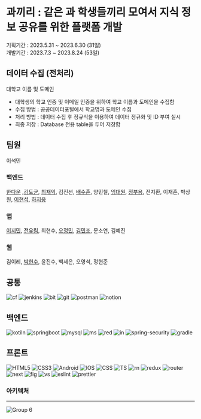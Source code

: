 # 과끼리 : 같은 과 학생들끼리 모여서 지식 정보 공유를 위한 플랫폼 개발  

기획기간 : 2023.5.31 ~ 2023.6.30 (31일)  
개발기간 : 2023.7.3 ~ 2023.8.24 (53일)

## 데이터 수집 (전처리)
대학교 이름 및 도메인
- 대학생의 학교 인증 및 이메일 인증을 위하여 학교 이름과 도메인을 수집함
- 수집 방법 : 공공데이터포털에서 학교명과 도메인 수집
- 처리 방법 : 데이터 수집 후 정규식을 이용하여 데이터 정규화 및 ID 부여 실시
- 최종 저장 : Database 전용 table을 두어 저장함    
## 팀원  
이석민
### 백엔드  
[한다운](https://github.com/HanDaWoon) ,[김도균](https://github.com/GGallangE), [최재익](https://github.com/Choijake), 김진선, [배수훈](https://github.com/CodingApe9), 양민철, [임대원](https://github.com/uomaep), [정부용](https://github.com/cottonrose1011), 전지환, 이재훈, 박상원, [이현석](https://github.com/pwrwpw), [하지웅](https://github.com/kou466)
### 앱  
[이지민](https://github.com/jmlee119), [전유림](https://github.com/Jyurim), 최현수, [오정민](https://github.com/ojingjing), [김민조](https://github.com/Mongjo), 문소연, 김예진  
### 웹
김이레, [박현수](https://github.com/Korcp), 윤진수, 백세은, 오영석, 정현준


## 공통
![cf](https://img.shields.io/badge/Cloudflare-F38020?style=for-the-badge&logo=Cloudflare&logoColor=white)
![jenkins](https://img.shields.io/badge/Jenkins-D24939?style=for-the-badge&logo=Jenkins&logoColor=white)
![bit](https://img.shields.io/badge/Bitbucket-0747a6?style=for-the-badge&logo=bitbucket&logoColor=white)
![git](https://img.shields.io/badge/GIT-E44C30?style=for-the-badge&logo=git&logoColor=white)
![postman](https://img.shields.io/badge/Postman-FF6C37?style=for-the-badge&logo=postman&logoColor=white)
![notion](https://img.shields.io/badge/Notion-000000?style=for-the-badge&logo=notion&logoColor=white)

## 백엔드

![kotiln](https://img.shields.io/badge/Kotlin-0095D5?&style=for-the-badge&logo=kotlin&logoColor=white)
![springboot](https://img.shields.io/badge/Spring-6DB33F?style=for-the-badge&logo=spring&logoColor=white)
![mysql](https://img.shields.io/badge/MySQL-00000F?style=for-the-badge&logo=mysql&logoColor=white)
![ms](https://img.shields.io/badge/MySQL-005C84?style=for-the-badge&logo=mysql&logoColor=white)
![red](https://img.shields.io/badge/redis-%23DD0031.svg?&style=for-the-badge&logo=redis&logoColor=white)
![in](https://img.shields.io/badge/IntelliJ_IDEA-000000.svg?style=for-the-badge&logo=intellij-idea&logoColor=white)
![spring-security](https://img.shields.io/badge/Spring_Security-6DB33F?style=for-the-badge&logo=Spring-Security&logoColor=white)
![gradle](https://img.shields.io/badge/Gradle-02303A.svg?style=for-the-badge&logo=Gradle&logoColor=white)

## 프론트
![HTML5](https://img.shields.io/badge/HTML5-E34F26?style=for-the-badge&logo=html5&logoColor=white)
![CSS3](https://img.shields.io/badge/CSS3-1572B6?style=for-the-badge&logo=css3&logoColor=white)
![Android](https://img.shields.io/badge/Android-3DDC84?style=for-the-badge&logo=android&logoColor=white)
![IOS](https://img.shields.io/badge/iOS-000000?style=for-the-badge&logo=ios&logoColor=white)
![CSS](https://img.shields.io/badge/CSS-239120?&style=for-the-badge&logo=css3&logoColor=white)
![TS](https://img.shields.io/badge/TypeScript-007ACC?style=for-the-badge&logo=typescript&logoColor=white)
![rn](https://img.shields.io/badge/React_Native-20232A?style=for-the-badge&logo=react&logoColor=61DAFB)
![redux](https://img.shields.io/badge/Redux-593D88?style=for-the-badge&logo=redux&logoColor=white)
![router](https://img.shields.io/badge/React_Router-CA4245?style=for-the-badge&logo=react-router&logoColor=white)
![next](https://img.shields.io/badge/Next.js-000?logo=nextdotjs&logoColor=fff&style=for-the-badge)
![fig](https://img.shields.io/badge/Figma-F24E1E?style=for-the-badge&logo=figma&logoColor=white)
![vs](https://img.shields.io/badge/Visual_Studio_Code-0078D4?style=for-the-badge&logo=visual%20studio%20code&logoColor=white)
![eslint](https://img.shields.io/badge/eslint-3A33D1?style=for-the-badge&logo=eslint&logoColor=white)
![prettier](https://img.shields.io/badge/prettier-1A2C34?style=for-the-badge&logo=prettier&logoColor=F7BA3E)

### 아키텍처
<hr> 

![Group 6](https://github.com/jmlee119/maphant-app/assets/68285285/b3d9406b-9b7e-4773-9570-5d491b4de178)





